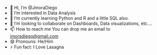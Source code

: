 - 👋 Hi, I’m @JmoraDiego
- 👀 I’m interested in Data Analysis
- 🌱 I’m currently learning Python and R and a little SQL also.
- 💞️ I’m looking to collaborate on Dashboards, Data visualizations, etc....
- 📫 How to reach me You can drop me an email to jmoradiego@gmail.com
- 😄 Pronouns: He/Him
- ⚡ Fun fact: I Love Lasagna

<!---
JmoraDiego/JmoraDiego is a ✨ special ✨ repository because its `README.md` (this file) appears on your GitHub profile.
You can click the Preview link to take a look at your changes.

